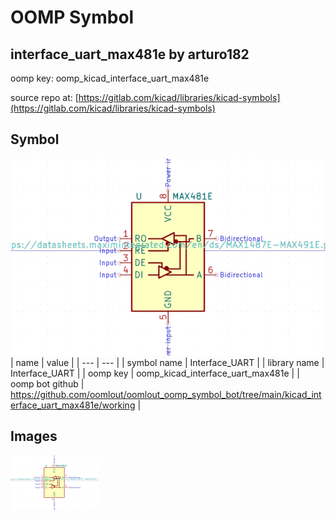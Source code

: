# OOMP Symbol  
## interface_uart_max481e  by arturo182  
  
oomp key: oomp_kicad_interface_uart_max481e  
  
source repo at: [https://gitlab.com/kicad/libraries/kicad-symbols](https://gitlab.com/kicad/libraries/kicad-symbols)  
## Symbol  
  
[![working.png](working_600.png)](working.png)  
| name | value | 
| --- | --- | 
| symbol name | Interface_UART | 
| library name | Interface_UART | 
| oomp key | oomp_kicad_interface_uart_max481e | 
| oomp bot github | https://github.com/oomlout/oomlout_oomp_symbol_bot/tree/main/kicad_interface_uart_max481e/working | 
## Images  
  
[![working.png](working_140.png)](working.png)  
